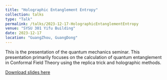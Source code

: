 ```yaml
---
title: "Holographic Entanglement Entropy"
collection: talks
type: "Talk"
permalink: /talks/2023-12-17-HolographicEntanglementEntropy
venue: "SYSU 301 Yifu Building"
date: 2023-12-17
location: "GuangZhou, GuangDong"
---
```


This is the presentation of the quantum mechanics seminar. This presentation primarily focuses on the calculation of quantum entanglement in Conformal Field Theory using the replica trick and holographic methods.

[Download slides here](http://zhephysics.github.io/files/20231217_HolographicEntanglementEntropy.pdf)

